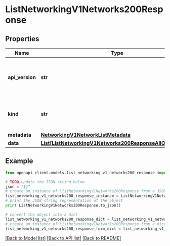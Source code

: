 # ListNetworkingV1Networks200Response


## Properties
Name | Type | Description | Notes
------------ | ------------- | ------------- | -------------
**api_version** | **str** | APIVersion defines the schema version of this representation of a resource. | [readonly] 
**kind** | **str** | Kind defines the object this REST resource represents. | [readonly] 
**metadata** | [**NetworkingV1NetworkListMetadata**](NetworkingV1NetworkListMetadata.md) |  | 
**data** | [**List[ListNetworkingV1Networks200ResponseAllOfDataInner]**](ListNetworkingV1Networks200ResponseAllOfDataInner.md) |  | 

## Example

```python
from openapi_client.models.list_networking_v1_networks200_response import ListNetworkingV1Networks200Response

# TODO update the JSON string below
json = "{}"
# create an instance of ListNetworkingV1Networks200Response from a JSON string
list_networking_v1_networks200_response_instance = ListNetworkingV1Networks200Response.from_json(json)
# print the JSON string representation of the object
print ListNetworkingV1Networks200Response.to_json()

# convert the object into a dict
list_networking_v1_networks200_response_dict = list_networking_v1_networks200_response_instance.to_dict()
# create an instance of ListNetworkingV1Networks200Response from a dict
list_networking_v1_networks200_response_form_dict = list_networking_v1_networks200_response.from_dict(list_networking_v1_networks200_response_dict)
```
[[Back to Model list]](../ccloud/README.md#documentation-for-models) [[Back to API list]](../ccloud/README.md#documentation-for-api-endpoints) [[Back to README]](../ccloud/README.md)


